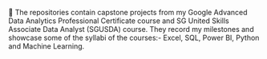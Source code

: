  👋 The repositories contain capstone projects from my Google Advanced Data Analytics Professional Certificate course and SG United Skills Associate Data Analyst (SGUSDA) course. They record my milestones and showcase some of the syllabi of the courses:- Excel, SQL, Power BI, Python and Machine Learning.

<!---
bengoh1/bengoh1 is a ✨ special ✨ repository because its `README.md` (this file) appears on your GitHub profile.
You can click the Preview link to take a look at your changes.
--->
